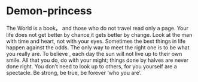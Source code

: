 # Demon-princess
The World is a book， and those who do not travel read only a page.
Your life does not get better by chance,it gets better by change. 
Look at the man with time and heart, not with your eyes.
Sometimes the best things in life happen against the odds. 
The only way to meet the right one is to be what you really are.
To believe , each day the sun will not live up to their own smile.
All that you do, do with your might; things done by halves are never done right.
You don’t need to look up to others, for you yourself are a spectacle. 
Be strong, be true, be forever ‘who you are’.
